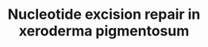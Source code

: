 ---
annotations:
- id: PW:0000130
  parent: regulatory pathway
  type: Pathway Ontology
  value: nucleotide excision repair pathway
- id: DOID:0050427
  parent: genetic disease
  type: Disease Ontology
  value: xeroderma pigmentosum
- id: PW:0000099
  parent: regulatory pathway
  type: Pathway Ontology
  value: DNA repair pathway
authors:
- Natalieh
- Fehrhart
description: This pathway describes the process of Nucleotide Excision Repair (NER)
  in Xeroderma Pigmentosum (XP).
last-edited: 2021-06-19
ndex: 463f380e-5c75-11ec-b3be-0ac135e8bacf
organisms:
- Homo sapiens
redirect_from:
- /index.php/Pathway:WP5114
- /instance/WP5114
revision: null
schema-jsonld:
- '@context': https://schema.org/
  '@id': https://wikipathways.github.io/pathways/WP5114.html
  '@type': Dataset
  creator:
    '@type': Organization
    name: WikiPathways
  description: This pathway describes the process of Nucleotide Excision Repair (NER)
    in Xeroderma Pigmentosum (XP).
  keywords:
  - ''
  - </br> XPA functions in damage verification step in NER, as well as a molecular
    scaffold to assemble other NER core factors around the DNA damage site</br>Type
    your comment here
  - </br>One of the key roles of XPA is to coordinate the assembly of other NER core
    factors around the DNA damage site before lesion excision
  - BRCA1
  - CCNH
  - 'CDK7 '
  - CETN2
  - CHD1L (ALC1)
  - CSN (COP9)
  - CUL4A
  - CUL4B
  - DDB1
  - ERCC6
  - ERCC6 (CSB)
  - ERCC8 (CSA)
  - HMGN1
  - Histone H2A
  - Histone H3
  - Histone H4
  - LIG1
  - LIG3
  - MNAT1
  - PARP1
  - PCNA
  - POLD1
  - POLD2
  - POLD3
  - POLD4
  - POLE
  - POLE2
  - POLE3
  - POLE4
  - POLH
  - POLK
  - RAD18
  - RAD23A
  - RAD23B
  - RBX1
  - RFC1
  - RFC2
  - RFC3
  - RFC4
  - RFC5
  - RNA polymerase II
  - RPA1
  - RPA2
  - RPA3
  - SLX4
  - SLX4IP
  - TFIIS
  - TTDA/GTF2H5
  - USP7
  - UVSSA
  - XAB2
  - XPA
  - XPB/ERCC3
  - XPC
  - XPD/ERCC2
  - XPE (DDB2)
  - XPF/ERCC1
  - XPG/ERCC4
  - XRCC1
  - p34 /GTF2H3
  - p44/GTF2H2
  - p52/GTF2H4
  - p62/GTF2H1
  license: CC0
  name: Nucleotide excision repair in xeroderma pigmentosum
seo: CreativeWork
title: Nucleotide excision repair in xeroderma pigmentosum
wpid: WP5114
---
